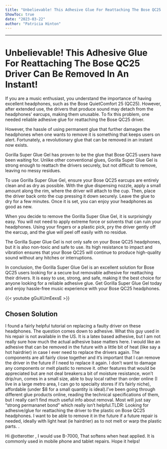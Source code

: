 ```yaml
---
title: "Unbelievable! This Adhesive Glue For Reattaching The Bose QC25 Driver Can Be Removed In An Instant!"
ShowToc: true 
date: "2023-03-22"
author: "Patricia Hinton"
---
```

*****
# Unbelievable! This Adhesive Glue For Reattaching The Bose QC25 Driver Can Be Removed In An Instant!

If you are a music enthusiast, you understand the importance of having excellent headphones, such as the Bose QuietComfort 25 (QC25). However, after extended use, the drivers that produce sound may detach from the headphones' earcups, making them unusable. To fix this problem, one needed reliable adhesive glue for reattaching the Bose QC25 driver.

However, the hassle of using permanent glue that further damages the headphones when one wants to remove it is something that keeps users on alert. Fortunately, a revolutionary glue that can be removed in an instant now exists. 

Gorilla Super Glue Gel has proven to be the glue that Bose QC25 users have been waiting for. Unlike other conventional glues, Gorilla Super Glue Gel is strong enough to reattach the drivers securely, but not difficult to remove, leaving no messy residues.

To use Gorilla Super Glue Gel, ensure your Bose QC25 earcups are entirely clean and as dry as possible. With the glue dispensing nozzle, apply a small amount along the rim, where the driver will attach to the cup. Then, place the driver back onto the cup pressing it down securely. Leave the glue to dry for a few minutes. Once it is set, you can enjoy your headphones as good as new.

When you decide to remove the Gorilla Super Glue Gel, it is surprisingly easy. You will not need to apply extreme force or solvents that can ruin your headphones. Using your fingers or a plastic pick, pry the driver gently off the earcup, and the glue will peel off easily with no residue.

The Gorilla Super Glue Gel is not only safe on your Bose QC25 headphones, but it is also non-toxic and safe to use. Its high resistance to impact and vibration ensures that your Bose QC25 will continue to produce high-quality sound without any hitches or interruptions.

In conclusion, the Gorilla Super Glue Gel is an excellent solution for Bose QC25 users looking for a secure but removable adhesive for reattaching their drivers. It is easy to use, strong, and safe, making it the best choice for anyone looking for a reliable adhesive glue. Get Gorilla Super Glue Gel today and enjoy hassle-free music experience with your Bose QC25 headphones.

{{< youtube gGuXUmEexsE >}} 



## Chosen Solution
 I found a fairly helpful tutorial on replacing a faulty driver on these headphones. The question comes down to adhesive.  What this guy used in his repair is not available in the US. It is a latex based adhesive, but I am not really sure how much the actual adhesive base matters here. I would like an adhesive that can be removed in the future with a little bit of heat (like say a hot hairdrier) in case I ever need to replace the drivers again.  The components are all fairly close together and it’s important that I can remove the driver in the future if I need to replace it again. I don’t want to damage any components or melt plastic to remove it. other features that would be appreciated but are not deal breakers:a bit of moisture resistance, won’t drip/run, comes in a small size, able to buy local rather than order online (I live in a large metro area, I can go to specialty stores if it’s fairly niche),  affordable (under $8 for a small quantity is ideal).I’ve been going through different glue products online, reading the technical specifications of them, but I really can’t find much useful info about removal. Most will just say “strong permananet bond” which really isn’t helpful.TLDR: Looking for adhesive/glue for reattaching the driver to the plastic on Bose QC25 headphones. I want to be able to remove it in the future if a future repair is needed, ideally with light heat (ie hairdrier) as to not melt or warp the plastic parts. .

 Hi @otterotter ,
I would use B-7000, That softens when heat applied. It is commonly used in mobile phone and tablet repairs.
Hope it helps!




